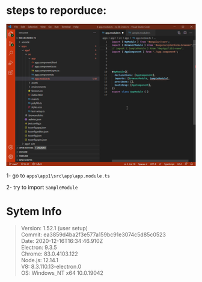 # steps to reporduce:

![recorded repo](./record.gif)

1- go to `apps\app1\src\app\app.module.ts`

2- try to import `SampleModule`

# Sytem Info 

> Version: 1.52.1 (user setup) </br>
> Commit: ea3859d4ba2f3e577a159bc91e3074c5d85c0523 </br>
> Date: 2020-12-16T16:34:46.910Z </br>
> Electron: 9.3.5 </br>
> Chrome: 83.0.4103.122 </br>
> Node.js: 12.14.1 </br>
> V8: 8.3.110.13-electron.0 </br>
> OS: Windows_NT x64 10.0.19042 </br>